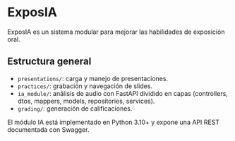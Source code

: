 # ExposIA

ExposIA es un sistema modular para mejorar las habilidades de exposición oral.

## Estructura general

- `presentations/`: carga y manejo de presentaciones.
- `practices/`: grabación y navegación de slides.
- `ia_module/`: análisis de audio con FastAPI dividido en capas (controllers,
  dtos, mappers, models, repositories, services).
- `grading/`: generación de calificaciones.

El módulo IA está implementado en Python 3.10+ y expone una API REST documentada
con Swagger.